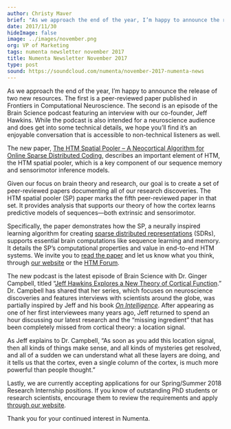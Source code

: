 ```yaml
---
author: Christy Maver
brief: "As we approach the end of the year, I’m happy to announce the release of two new resources.  The first is a new peer-reviewed paper published in Frontiers in Computational Neuroscience. The second is an episode of the Brain Science podcast featuring an interview with our co-founder, Jeff Hawkins. While the podcast is also intended for a neuroscience audience and does get into some technical details, we hope you’ll find it’s an enjoyable conversation that is accessible to non-technical listeners as well."
date: 2017/11/30
hideImage: false
image: ../images/november.png
org: VP of Marketing
tags: numenta newsletter november 2017
title: Numenta Newsletter November 2017
type: post
sound: https://soundcloud.com/numenta/november-2017-numenta-news
---
```


As we approach the end of the year, I’m happy to announce the release of two new resources. The first is a peer-reviewed paper published in Frontiers in Computational Neuroscience. The second is an episode of the Brain Science podcast featuring an interview with our co-founder, Jeff Hawkins. While the podcast is also intended for a neuroscience audience and does get into some technical details, we hope you’ll find it’s an enjoyable conversation that is accessible to non-technical listeners as well.

The new paper, [The HTM Spatial Pooler – A Neocortical Algorithm for Online Sparse Distributed Coding](https://www.frontiersin.org/articles/10.3389/fncom.2017.00111), describes an important element of HTM, the HTM spatial pooler, which is a key component of our sequence memory and sensorimotor inference models.  

Given our focus on brain theory and research, our goal is to create a set of peer-reviewed papers documenting all of our research discoveries.  The HTM spatial pooler (SP) paper marks the fifth peer-reviewed paper in that set.  It provides analysis that supports our theory of how the cortex learns predictive models of sequences—both extrinsic and sensorimotor.

Specifically, the paper demonstrates how the SP, a neurally inspired learning algorithm for creating [sparse distributed representations](https://arxiv.org/abs/1601.00720) (SDRs), supports essential brain computations like sequence learning and memory. It details the SP’s computational properties and value in end-to-end HTM systems. We invite you to [read the paper](https://numenta.com/papers/htm-spatial-pooler-neocortical-algorithm-for-online-sparse-distributed-coding/) and let us know what you think, through [our website](https://numenta.com/contact/) or the [HTM Forum](https://discourse.numenta.org/).

The new podcast is the latest episode of Brain Science with Dr. Ginger Campbell, titled “[Jeff Hawkins Explores a New Theory of Cortical Function](http://brainsciencepodcast.com/bsp/2017/139-hawkins).” Dr. Campbell has shared that her series, which focuses on neuroscience discoveries and features interviews with scientists around the globe, was partially inspired by Jeff and his book [*On Intelligence*](https://numenta.com/papers-videos-and-more/resources/on-intelligence/).  After appearing as one of her first interviewees many years ago, Jeff returned to spend an hour discussing our latest research and the “missing ingredient” that has been completely missed from cortical theory: a location signal.  

As Jeff explains to Dr. Campbell, “As soon as you add this location signal, then all kinds of things make sense, and all kinds of mysteries get resolved, and all of a sudden we can understand what all these layers are doing, and it tells us that the cortex, even a single column of the cortex, is much more powerful than people thought.”

Lastly, we are currently accepting applications for our Spring/Summer 2018 Research Internship positions. If you know of outstanding PhD students or research scientists, encourage them to review the requirements and apply [through our website](https://numenta.com/careers-and-team/careers/research-internship/).

Thank you for your continued interest in Numenta.

